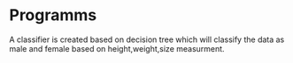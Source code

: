 # Programms
A classifier is created based on decision tree which will classify the data as male and female based on height,weight,size measurment.
